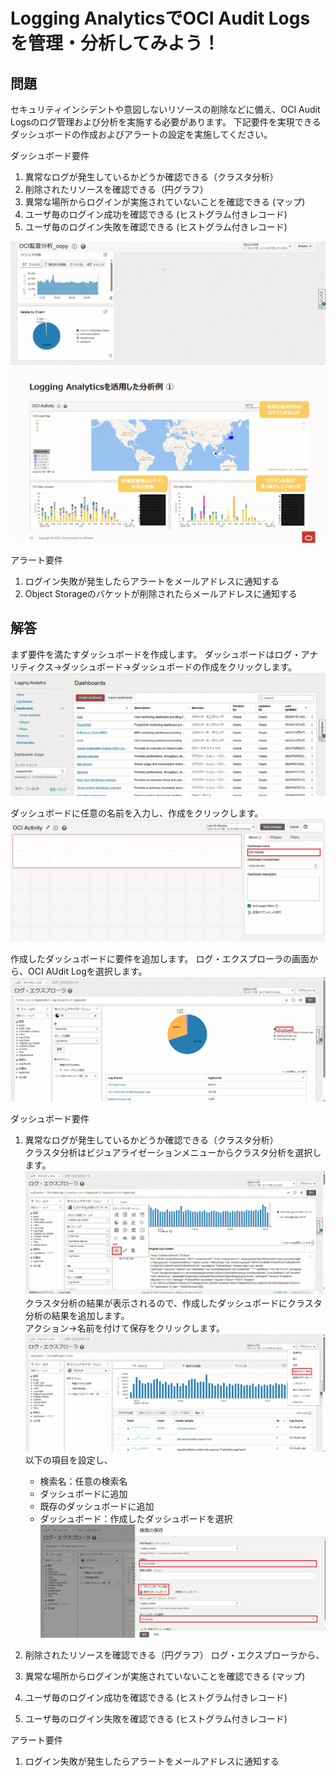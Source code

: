 # Logging AnalyticsでOCI Audit Logsを管理・分析してみよう！


## 問題
セキュリティインシデントや意図しないリソースの削除などに備え、OCI Audit Logsのログ管理および分析を実施する必要があります。
下記要件を実現できるダッシュボードの作成およびアラートの設定を実施してください。

ダッシュボード要件
1. 異常なログが発生しているかどうか確認できる（クラスタ分析）
2. 削除されたリソースを確認できる（円グラフ）
3. 異常な場所からログインが実施されていないことを確認できる (マップ)
4. ユーザ毎のログイン成功を確認できる (ヒストグラム付きレコード)
5. ユーザ毎のログイン失敗を確認できる (ヒストグラム付きレコード)

![クラスタ分析と円グラフ](images/LA-Audit/LA-Audit2.png "クラスタ分析と円グラフ")
![ログインの失敗と成功](images/LA-Audit/LA-Audit3.png "ログインの失敗と成功")

アラート要件
1. ログイン失敗が発生したらアラートをメールアドレスに通知する
2. Object Storageのバケットが削除されたらメールアドレスに通知する

## 解答
まず要件を満たすダッシュボードを作成します。
ダッシュボードはログ・アナリティクス→ダッシュボード→ダッシュボードの作成をクリックします。
![ダッシュボードの作成](images/LA-Audit/LA-Audit4.png "ダッシュボードの作成")

ダッシュボードに任意の名前を入力し、作成をクリックします。
![ダッシュボードの作成](images/LA-Audit/LA-Audit5.png "ダッシュボードの作成")

作成したダッシュボードに要件を追加します。
ログ・エクスプローラの画面から、OCI AUdit Logを選択します。
![ダッシュボードの作成](images/LA-Audit/LA-Audit6.png "ダッシュボードの作成")

ダッシュボード要件
1. 異常なログが発生しているかどうか確認できる（クラスタ分析）<br>
   クラスタ分析はビジュアライゼーションメニューからクラスタ分析を選択します。
   ![ダッシュボードの作成](images/LA-Audit/LA-Audit7.png "ダッシュボードの作成")
   クラスタ分析の結果が表示されるので、作成したダッシュボードにクラスタ分析の結果を追加します。<br>
   アクション→名前を付けて保存をクリックします。
   ![ダッシュボードの作成](images/LA-Audit/LA-Audit8.png "ダッシュボードの作成")
   以下の項目を設定し、
    - 検索名：任意の検索名
    - ダッシュボードに追加
    - 既存のダッシュボードに追加
    - ダッシュボード：作成したダッシュボードを選択
      ![ダッシュボードの作成](images/LA-Audit/LA-Audit9.png "ダッシュボードの作成")

3. 削除されたリソースを確認できる（円グラフ）
   ログ・エクスプローラから、
   

5. 異常な場所からログインが実施されていないことを確認できる (マップ)

6. ユーザ毎のログイン成功を確認できる (ヒストグラム付きレコード)

7. ユーザ毎のログイン失敗を確認できる (ヒストグラム付きレコード)

アラート要件
1. ログイン失敗が発生したらアラートをメールアドレスに通知する
